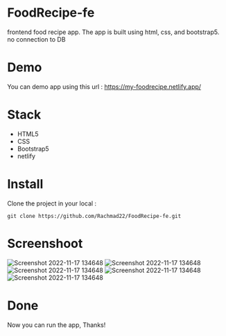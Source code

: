 # FoodRecipe-fe
frontend food recipe app. The app is built using html, css, and bootstrap5. no connection to DB

# Demo
You can demo app using this url : https://my-foodrecipe.netlify.app/

# Stack
+ HTML5
+ CSS
+ Bootstrap5
+ netlify

# Install
Clone the project in your local :
```
git clone https://github.com/Rachmad22/FoodRecipe-fe.git
```

# Screenshoot
![Screenshot 2022-11-17 134648](https://user-images.githubusercontent.com/116181515/210506007-270b97be-cbe8-4af9-8764-1395bc8f76b5.jpg)
![Screenshot 2022-11-17 134648](https://user-images.githubusercontent.com/116181515/210506270-89f6b01e-7ac7-4d92-a615-a85604e94861.jpg) ![Screenshot 2022-11-17 134648](https://user-images.githubusercontent.com/116181515/210507550-5444be8a-b329-4b24-b13d-05a8ad8a684e.jpg) ![Screenshot 2022-11-17 134648](https://user-images.githubusercontent.com/116181515/210506549-78aac720-5fa6-48b1-b504-224c98141a27.jpg) ![Screenshot 2022-11-17 134648](https://user-images.githubusercontent.com/116181515/210506869-b2934601-c39a-4cb4-be11-9a4d10d435e9.jpg)



# Done
Now you can run the app, Thanks!
